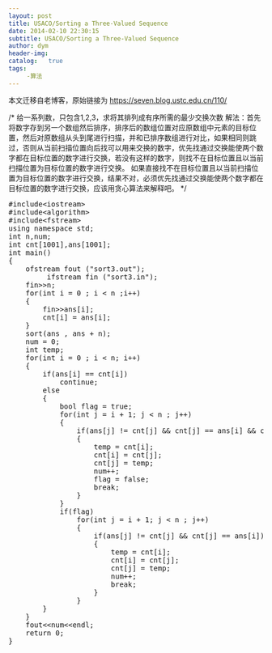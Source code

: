 ```yaml
---
layout: post
title: USACO/Sorting a Three-Valued Sequence
date: 2014-02-10 22:30:15
subtitle: USACO/Sorting a Three-Valued Sequence
author: dym
header-img:
catalog:   true
tags:
     -算法
---
```


本文迁移自老博客，原始链接为 <https://seven.blog.ustc.edu.cn/110/>

/*
给一系列数，只包含1,2,3，求将其排列成有序所需的最少交换次数
解法：首先将数字存到另一个数组然后排序，排序后的数组位置对应原数组中元素的目标位置，然后对原数组从头到尾进行扫描，并和已排序数组进行对比，如果相同则跳过，否则从当前扫描位置向后找可以用来交换的数字，优先找通过交换能使两个数字都在目标位置的数字进行交换，若没有这样的数字，则找不在目标位置且以当前扫描位置为目标位置的数字进行交换。
如果直接找不在目标位置且以当前扫描位置为目标位置的数字进行交换，结果不对，必须优先找通过交换能使两个数字都在目标位置的数字进行交换，应该用贪心算法来解释吧。
*/
<pre class = "brush:[cpp]">
#include&lt;iostream&gt;
#include&lt;algorithm&gt;
#include&lt;fstream&gt;
using namespace std;
int n,num;
int cnt[1001],ans[1001];
int main()
{
	ofstream fout ("sort3.out");
         ifstream fin ("sort3.in");
	fin&gt;&gt;n;
	for(int i = 0 ; i < n ;i++)
	{
		fin&gt;&gt;ans[i];
		cnt[i] = ans[i];
	}
	sort(ans , ans + n);
	num = 0;
	int temp;
	for(int i = 0 ; i < n; i++)
	{
		if(ans[i] == cnt[i])
			continue;
		else
		{
			bool flag = true;
			for(int j = i + 1; j < n ; j++)
			{
				if(ans[j] != cnt[j] && cnt[j] == ans[i] && cnt[i] == ans[j])
				{
					temp = cnt[i];
					cnt[i] = cnt[j];
					cnt[j] = temp;
					num++;
					flag = false;
					break;
				}
			}
			if(flag)
				for(int j = i + 1; j < n ; j++)
				{
					if(ans[j] != cnt[j] && cnt[j] == ans[i])
					{
						temp = cnt[i];
						cnt[i] = cnt[j];
						cnt[j] = temp;
						num++;
						break;
					}
				}
		}
	}
	fout&lt;&lt;num&lt;&lt;endl;
 	return 0;
}
</pre>
